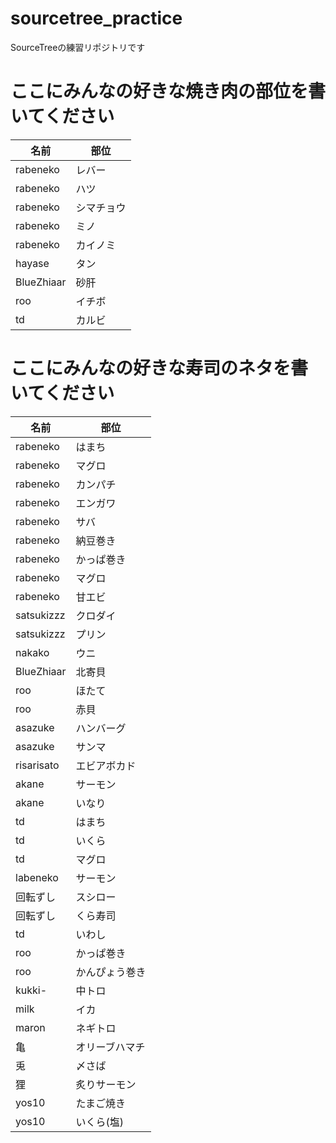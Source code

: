 # sourcetree_practice
SourceTreeの練習リポジトリです

# ここにみんなの好きな焼き肉の部位を書いてください

| 名前 | 部位 |
| ---- | ---- |
| rabeneko | レバー |
| rabeneko | ハツ |
| rabeneko | シマチョウ |
| rabeneko | ミノ |
| rabeneko | カイノミ |
| hayase | タン |
| BlueZhiaar | 砂肝 |
| roo | イチボ |
| td | カルビ |

# ここにみんなの好きな寿司のネタを書いてください

| 名前 | 部位 |
| ---- | ---- |
| rabeneko | はまち |
| rabeneko | マグロ |
| rabeneko | カンパチ |
| rabeneko | エンガワ |
| rabeneko | サバ |
| rabeneko | 納豆巻き |
| rabeneko | かっぱ巻き |
| rabeneko | マグロ |
| rabeneko | 甘エビ |
| satsukizzz | クロダイ |
| satsukizzz | プリン |
| nakako | ウニ |
| BlueZhiaar | 北寄貝 |
| roo | ほたて |
| roo | 赤貝 |
| asazuke | ハンバーグ |
| asazuke | サンマ |
| risarisato | エビアボカド|
| akane | サーモン |
| akane | いなり |
| td | はまち |
| td | いくら |
| td | マグロ |
| labeneko | サーモン |
| 回転ずし | スシロー |
| 回転ずし | くら寿司 |
| td | いわし |
| roo | かっぱ巻き |
| roo | かんぴょう巻き |
| kukki- | 中トロ |
| milk | イカ |
| maron | ネギトロ |
| 亀 | オリーブハマチ |
| 兎 | 〆さば |
| 狸 | 炙りサーモン |
| yos10 | たまご焼き |
| yos10 | いくら(塩) |
